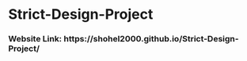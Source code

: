 # Strict-Design-Project
<h3>Website Link: https://shohel2000.github.io/Strict-Design-Project/ </h3>
